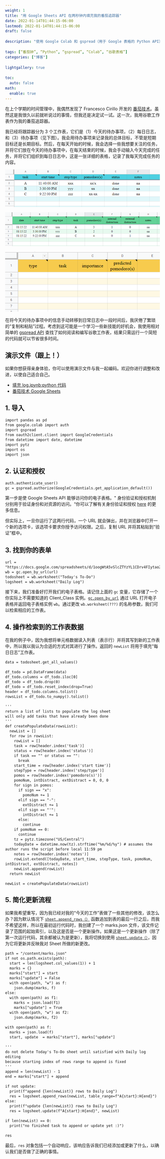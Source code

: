 ```yaml
---
weight: 1
title: "用 Google Sheets API 在两秒钟内填充我的番茄追踪器"
date: 2022-01-14T01:44:15-06:00
lastmod: 2022-01-14T01:44:15-06:00
draft: false

description: "使用 Google Colab 和 gspread（用于 Google 表格的 Python API）来更新我的番茄追踪器"

tags: [“番茄钟”, “Python”, “gspread”, “Colab”, “谷歌表格”]
categories: ["博客"]

lightgallery: true

toc:
  auto: false
math:
  enable: true
---
```


<!--more--> 

在上个学期的时间管理中，我偶然发现了 Francesco Cirillo 开发的 [番茄技术](https://francescocirillo.com/pages/pomodoro-technique)。虽然这是我很久以前就听说过的事情，但我还是决定试一试。这一次，我用谷歌工作表作为我的番茄追踪器。

我已经将跟踪器分为 3 个工作表，它们是（1）今天的待办事项，（2）每日日志，和（3）待办事项（见下图）。我会用待办事项来记录我的总体目标，不管是短期目标还是长期目标。然后，在每天开始的时候，我会选择一些我想要关注的任务，并将它们放在今天的待办事项中，在每天结束的时候，我会手动输入今天完成的任务，并将它们组织到每日日志中，这是一张详细的表格，记录了我每天完成任务的内容。

![<img src="Daily-To-Do.png" width="250"/>](Daily-To-Do.png "Today's To-Do")

![<img src="Daily-log.png" width="250"/>](Daily-log.png "Daily Log")

![<img src="To-Dos.png" width="250"/>](To-Dos.png "To-Dos")

在将今天的待办事项中的信息手动转移到日常日志中一段时间后，我厌倦了繁琐的“复制和粘贴”过程。考虑到这可能是一个学习一些新技能的好机会，我使用相对简单的 [gspread API](https://docs.gspread.org/en/latest/api.html) 查找了如何阅读和编写谷歌工作表，结果只需运行一个简短的代码就可以节省很多时间。

## 演示文件（跟上！）

如果你想获得亲身体验，你可以使用演示文件与我一起编码。欢迎你进行调整和改进，以使自己适合自己。

* [填充 log.ipynb:python 代码](https://colab.research.google.com/drive/1Fv7dPlDlfu4ncWpW4evg6mk5lZd3fF4l#scrollTo=9eA649f6cosl)
* [番茄技术 Google Sheets ](https://docs.google.com/spreadsheets/d/1oogWtA5vSlcZTYzYL1CDrv4FIytao2MBBq6UmCKHLK4/edit#gid=0)

## 1. 导入

```code
import pandas as pd
from google.colab import auth
import gspread
from oauth2client.client import GoogleCredentials
from datetime import date, datetime
import pytz
import os
import json
```

## 2. 认证和授权

```code 
auth.authenticate_user()
gc = gspread.authorize(GoogleCredentials.get_application_default())
```

第一步是使 Google Sheets API 能够访问你的电子表格。" 身份验证和授权机制分别用于验证身份和对资源的访问。“你可以了解有关身份验证和授权 [here](https://developers.google.com/workspace/guides/auth-overview) 的更多信息。

但实际上，一旦你运行了这两行代码，一个 URL 就会弹出，并在浏览器中打开一个新的选项卡，该选项卡要求你授予访问权限。之后，复制 URL 并将其粘贴到“验证”框中。

## 3. 找到你的表单

```code
url = "https://docs.google.com/spreadsheets/d/1oogWtA5vSlcZTYzYL1CDrv4FIytao2MBBq6UmCKHLK4/edit#gid=0"
wb = gc.open_by_url(url)
todosheet = wb.worksheet("Today's To-Do")
logsheet = wb.worksheet("Daily Log")
```

接下来，我们准备好打开我们的电子表格。请记住上面的 ```gc``` 变量，它存储了一个你实际上不需要知道的 Client_Class 实例。[``gc.open_by_url``](https://docs.gspread.org/en/latest/api.html#gspread.Client.open_by_url) 通过 URL 打开电子表格并返回电子表格实例 ```wb```。通过更改 ```wb.worksheet(???)``` 的名称参数，我们可以检索相应的工作表。

## 4. 操作检索到的工作表数据

在我的例子中，因为我想将单元格数据读入列表（表示行）并将其写到新的工作表中，所以我以我认为合适的方式对其进行了操作。返回的 ```newList``` 将用于填充“每日日志”工作表。

```code
data = todosheet.get_all_values()

df_todo = pd.DataFrame(data)
df_todo.columns = df_todo.iloc[0]
df_todo = df_todo.drop(0)
df_todo = df_todo.reset_index(drop=True)
header = df_todo.columns.tolist()
rowsList = df_todo.to_numpy().tolist()

'''
return a list of lists to populate the log sheet
will only add tasks that have already been done
'''
def createPopulateData(rowsList):
  newList = []
  for row in rowsList:
    rowList = []
    task = row[header.index('task')]
    status = row[header.index('status')]
    if task == "" or status == "":
      break
    start_time = row[header.index('start time')]
    stepType = row[header.index('step/type')]
    pomos = row[header.index('pomodoro(s)')]
    pomoNum, intDistract, extDistract = 0, 0, 0
    for sign in pomos:
      if sign == "x":
        pomoNum += 1
      elif sign == "-":
        extDistract += 1
      elif sign == "'":
        intDistract += 1
      else:
        continue
    if pomoNum == 0:
      continue
    tz = pytz.timezone("US/Central")
    todayDate = datetime.now(tz).strftime("%m/%d/%y") # assumes the author runs the script before local 11:59 pm
    notes = row[header.index('notes')]
    rowList.extend([todayDate, start_time, stepType, task, pomoNum, intDistract, extDistract, notes])
    newList.append(rowList)
  return newList

newList = createPopulateData(rowsList)
```

## 5. 简化更新流程

如果我希望重写，因为我已经对我的“今天的工作”表做了一些其他的修改，该怎么办？因为默认情况下 [``sheet.append_rows（）``](https://docs.gspread.org/en/latest/api.html#gspread.worksheet.Worksheet.append_rows) 函数追加到表的最后一行之后，而我不希望这样，所以在最初运行代码时，我创建了一个 marks.json 文件，该文件记录了范围的起始索引，以及这是否是一个更新操作。如果这是一个更新操作（除了第一次运行代码，其余都被认为是更新），我将切换到使用 [``sheet.update（）``](https://docs.gspread.org/en/latest/api.html#gspread.worksheet.Worksheet.update)，因为它将更新并反映我对 Sheet 所做的新更改。

```code
path = "/content/marks.json"
if not os.path.exists(path):
  start = len(logsheet.col_values(1)) + 1
  marks = {}
  marks["start"] = start
  marks["update"] = False
  with open(path, "w") as f:
    json.dump(marks, f)
else:
  with open(path) as f1:
    marks = json.load(f1)
    marks["update"] = True
  with open(path, "w") as f2:
    json.dump(marks, f2)

with open(path) as f:
  marks = json.load(f)
  start, update  = marks["start"], marks["update"]

'''
do not delete Today's To-Do sheet until satisfied with Daily log editing
because starting index of rows range to append is fixed
'''
append = len(newList) - 1
end = marks["start"] + append

if not update:
  print(f"append {len(newList)} rows to Daily Log")
  res = logsheet.append_rows(newList, table_range=f"A{start}:H{end}")
else:
  print(f"update {len(newList)} rows to Daily Log")
  res = logsheet.update(f"A{start}:H{end}", newList)

if len(newList) == 0:
  print("no finished task to append or update yet :)")

res
```

最后，```res``` 对象包括一个自动响应，该响应告诉我们已经添加或更新了什么，以确认我们是否做了正确的事情。

